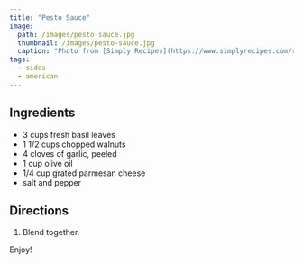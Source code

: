 ```yaml
---
title: "Pesto Sauce"
image: 
  path: /images/pesto-sauce.jpg
  thumbnail: /images/pesto-sauce.jpg
  caption: "Photo from [Simply Recipes](https://www.simplyrecipes.com/recipes/fresh_basil_pesto/)"
tags:
  - sides
  - american
---
```


## Ingredients

* 3 cups fresh basil leaves
* 1 1/2 cups chopped walnuts
* 4 cloves of garlic, peeled
* 1 cup olive oil
* 1/4 cup grated parmesan cheese
* salt and pepper

## Directions

1. Blend together.

Enjoy!
